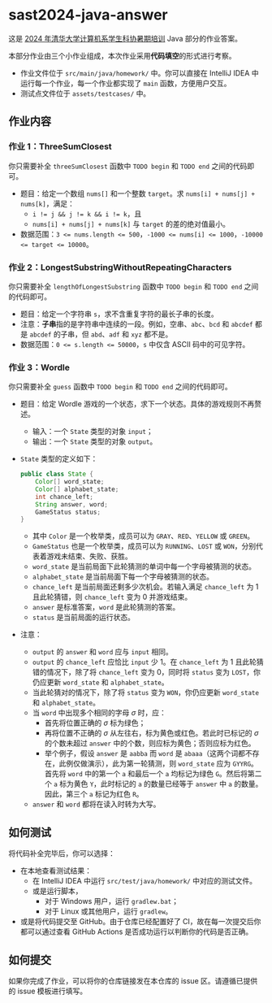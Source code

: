# sast2024-java-answer

这是 [2024 年清华大学计算机系学生科协暑期培训](https://summer24.net9.org/) Java 部分的作业答案。

本部分作业由三个小作业组成，本次作业采用**代码填空**的形式进行考察。

- 作业文件位于 `src/main/java/homework/` 中。你可以直接在 IntelliJ IDEA 中运行每一个作业，每一个作业都实现了 `main` 函数，方便用户交互。
- 测试点文件位于 `assets/testcases/` 中。

## 作业内容

### 作业 1：ThreeSumClosest

你只需要补全 `threeSumClosest` 函数中 `TODO begin` 和 `TODO end` 之间的代码即可。

- 题目：给定一个数组 `nums[]` 和一个整数 `target`。求 `nums[i] + nums[j] + nums[k]`，满足：
  - `i != j && j != k && i != k`，且
  - `nums[i] + nums[j] + nums[k]` 与 `target` 的差的绝对值最小。
- 数据范围：`3 <= nums.length <= 500`，`-1000 <= nums[i] <= 1000`，`-10000 <= target <= 10000`。

### 作业 2：LongestSubstringWithoutRepeatingCharacters

你只需要补全 `lengthOfLongestSubstring` 函数中 `TODO begin` 和 `TODO end` 之间的代码即可。

- 题目：给定一个字符串 `s`，求不含重复字符的最长子串的长度。
- 注意：**子串**指的是字符串中连续的一段。例如，空串、`abc`、`bcd` 和 `abcdef` 都是 `abcdef` 的子串，但 `abd`、`adf` 和 `xyz` 都不是。
- 数据范围：`0 <= s.length <= 50000`，`s` 中仅含 ASCII 码中的可见字符。

### 作业 3：Wordle

你只需要补全 `guess` 函数中 `TODO begin` 和 `TODO end` 之间的代码即可。

- 题目：给定 Wordle 游戏的一个状态，求下一个状态。具体的游戏规则不再赘述。

  - 输入：一个 `State` 类型的对象 `input`；
  - 输出：一个 `State` 类型的对象 `output`。

- `State` 类型的定义如下：

  ```java
  public class State {
      Color[] word_state;
      Color[] alphabet_state;
      int chance_left;
      String answer, word;
      GameStatus status;
  }
  ```

  - 其中 `Color` 是一个枚举类，成员可以为 `GRAY`、`RED`、`YELLOW` 或 `GREEN`。
  - `GameStatus` 也是一个枚举类，成员可以为 `RUNNING`、`LOST` 或 `WON`，分别代表着游戏未结束、失败、获胜。
  - `word_state` 是当前局面下此轮猜测的单词中每一个字母被猜测的状态。
  - `alphabet_state` 是当前局面下每一个字母被猜测的状态。
  - `chance_left` 是当前局面还剩多少次机会。若输入满足 `chance_left` 为 $1$ 且此轮猜错，则 `chance_left` 变为 $0$ 并游戏结束。
  - `answer` 是标准答案，`word` 是此轮猜测的答案。
  - `status` 是当前局面的运行状态。

- 注意：
  - `output` 的 `answer` 和 `word` 应与 `input` 相同。
  - `output` 的 `chance_left` 应恰比 `input` 少 $1$。在 `chance_left` 为 $1$ 且此轮猜错的情况下，除了将 `chance_left` 变为 $0$​，同时将 `status` 变为 `LOST`，你仍应更新 `word_state` 和 `alphabet_state`。
  - 当此轮猜对的情况下，除了将 `status` 变为 `WON`，你仍应更新 `word_state` 和 `alphabet_state`。
  - 当 `word` 中出现多个相同的字母 $\sigma$ 时，应：
    - 首先将位置正确的 $\sigma$ 标为绿色；
    - 再将位置不正确的 $\sigma$ 从左往右，标为黄色或红色。若此时已标记的 $\sigma$ 的个数未超过 `answer` 中的个数，则应标为黄色；否则应标为红色。
    - 举个例子，假设 `answer` 是 `aabba` 而 `word` 是 `abaaa`（这两个词都不存在，此例仅做演示），此为第一轮猜测，则 `word_state` 应为 `GYYRG`。首先将 `word` 中的第一个 `a` 和最后一个 `a` 均标记为绿色 `G`。然后将第二个 `a` 标为黄色 `Y`，此时标记的 `a` 的数量已经等于 `answer` 中  `a` 的数量。因此，第三个 `a` 标记为红色 `R`。
  - `answer` 和 `word` 都将在读入时转为大写。

## 如何测试

将代码补全完毕后，你可以选择：

- 在本地查看测试结果：
  - 在 IntelliJ IDEA 中运行 `src/test/java/homework/` 中对应的测试文件。
  - 或是运行脚本，
    - 对于 Windows 用户，运行 `gradlew.bat`；
    - 对于 Linux 或其他用户，运行 `gradlew`。
- 或是将代码提交至 GitHub。由于仓库已经配置好了 CI，故在每一次提交后你都可以通过查看 GitHub Actions 是否成功运行以判断你的代码是否正确。

## 如何提交

如果你完成了作业，可以将你的仓库链接发在本仓库的 issue 区。请遵循已提供的 issue 模板进行填写。
